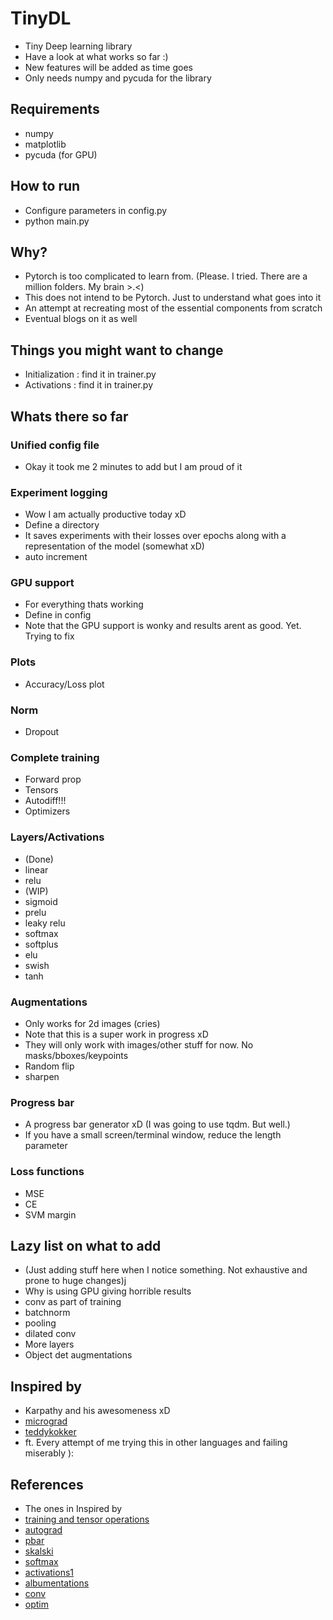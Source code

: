 # TinyDL

- Tiny Deep learning library 
- Have a look at what works so far :)
- New features will be added as time goes
- Only needs numpy and pycuda for the library

## Requirements
- numpy
- matplotlib
- pycuda  (for GPU)

## How to run
- Configure parameters in config.py
- python main.py

## Why?
- Pytorch is too complicated to learn from. (Please. I tried. There are a million folders. My brain >.<)
- This does not intend to be Pytorch. Just to understand what goes into it
- An attempt at recreating most of the essential components from scratch
- Eventual blogs on it as well

## Things you might want to change
- Initialization : find it in trainer.py
- Activations : find it in trainer.py

## Whats there so far
### Unified config file
- Okay it took me 2 minutes to add but I am proud of it
### Experiment logging
- Wow I am actually productive today xD
- Define a directory
- It saves experiments with their losses over epochs along with a representation of the model (somewhat xD)
- auto increment
### GPU support
- For everything thats working
- Define in config
- Note that the GPU support is wonky and results arent as good. Yet. Trying to fix
### Plots
- Accuracy/Loss plot
### Norm
- Dropout
### Complete training
- Forward prop
- Tensors
- Autodiff!!!
- Optimizers
### Layers/Activations
- (Done)
- linear
- relu
- (WIP)
- sigmoid
- prelu
- leaky relu
- softmax
- softplus
- elu
- swish
- tanh
### Augmentations
- Only works for 2d images (cries)
- Note that this is a super work in progress xD
- They will only work with images/other stuff for now. No masks/bboxes/keypoints
- Random flip
- sharpen
### Progress bar
- A progress bar generator xD (I was going to use tqdm. But well.)
- If you have a small screen/terminal window, reduce the length parameter
### Loss functions
- MSE
- CE
- SVM margin
## Lazy list on what to add
- (Just adding stuff here when I notice something. Not exhaustive and prone to huge changes)j
- Why is using GPU giving horrible results
- conv as part of training
- batchnorm
- pooling
- dilated conv
- More layers
- Object det augmentations

## Inspired by
- Karpathy and his awesomeness xD
- [micrograd](https://github.com/karpathy/micrograd)
- [teddykokker](https://github.com/teddykoker/tinyloader)
- ft. Every attempt of me trying this in other languages and failing miserably ):

## References
- The ones in Inspired by
- [training and tensor operations](https://github.com/kartik4949/deepops)
- [autograd](https://github.com/karpathy/micrograd)
- [pbar](https://stackoverflow.com/questions/3173320/text-progress-bar-in-the-console)
- [skalski](https://github.com/SkalskiP/ILearnDeepLearning.py/blob/master/01_mysteries_of_neural_networks/03_numpy_neural_net/Numpy%20deep%20neural%20network.ipynb)
- [softmax](https://stackoverflow.com/questions/34968722/how-to-implement-the-softmax-function-in-python)
- [activations1](https://machinelearningmastery.com/weight-initialization-for-deep-learning-neural-networks/)
- [albumentations](https://albumentations.ai/docs/api_reference/)
- [conv](https://medium.com/analytics-vidhya/2d-convolution-using-python-numpy-43442ff5f381)
- [optim](https://github.com/ilguyi/optimizers.numpy/blob/master/02.stochastic.gradient.descent.ipynb)
